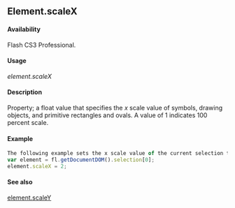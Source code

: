 ## Element.scaleX

#### Availability

Flash CS3 Professional.

#### Usage

*element.scaleX*

#### Description

Property; a float value that specifies the *x* scale value of symbols, drawing objects, and primitive rectangles and ovals. A value of 1 indicates 100 percent scale.

#### Example

```javascript
The following example sets the x scale value of the current selection to 2 (doubles its value):
var element = fl.getDocumentDOM().selection[0]; 
element.scaleX = 2;

```
#### See also

[element.scaleY](../Element_object/elemen15.md)

<span id="element.scaleY" class="anchor"></span>
